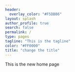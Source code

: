 ```yaml
---
header:
  overlay_color: "#F5DB86"
layout: splash
author_profile: true
search: false
permalink: /
type: pages
tagline: "This is the tagline"
color: "#FF0000"
title: "change the title"
---
```


This is the new home page
